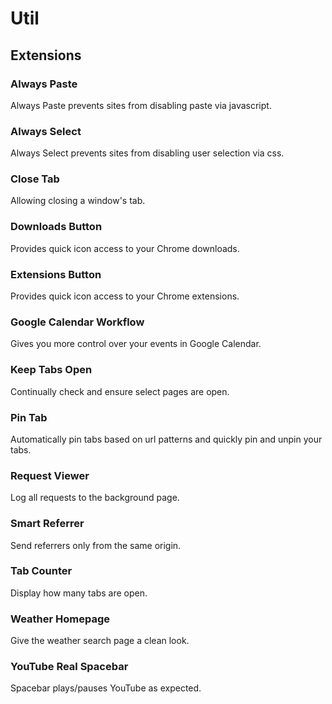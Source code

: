 # Util

## Extensions

### Always Paste

Always Paste prevents sites from disabling paste via javascript.

### Always Select

Always Select prevents sites from disabling user selection via css.

### Close Tab

Allowing closing a window's tab.

### Downloads Button

Provides quick icon access to your Chrome downloads.

### Extensions Button

Provides quick icon access to your Chrome extensions.

### Google Calendar Workflow

Gives you more control over your events in Google Calendar.

### Keep Tabs Open

Continually check and ensure select pages are open.

### Pin Tab

Automatically pin tabs based on url patterns and quickly pin and unpin your tabs.

### Request Viewer

Log all requests to the background page.

### Smart Referrer

Send referrers only from the same origin.

### Tab Counter

Display how many tabs are open.

### Weather Homepage

Give the weather search page a clean look.

### YouTube Real Spacebar

Spacebar plays/pauses YouTube as expected.
